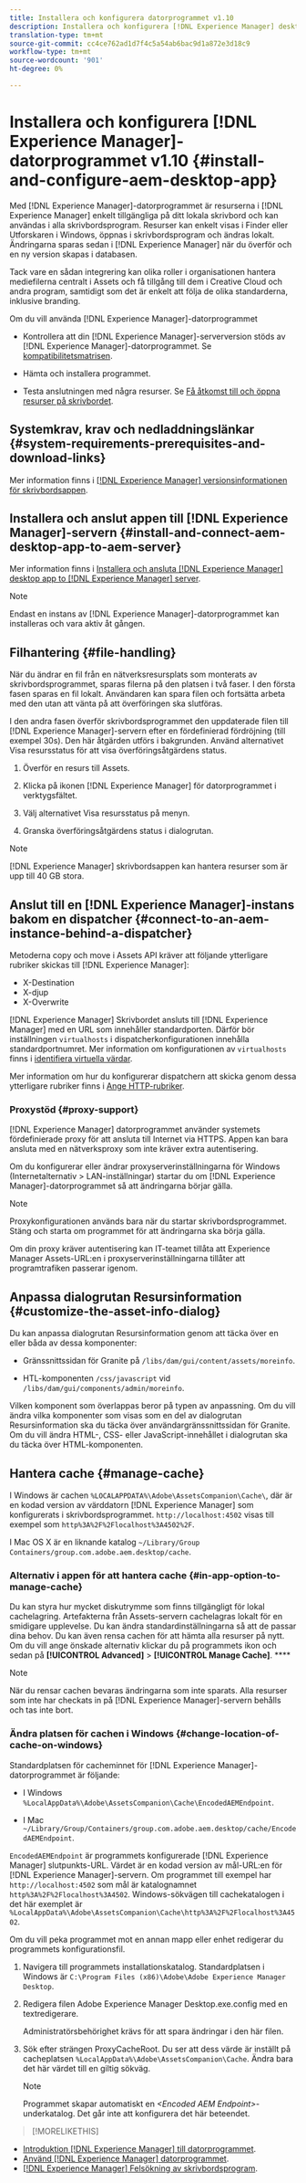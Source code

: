 ```yaml
---
title: Installera och konfigurera datorprogrammet v1.10
description: Installera och konfigurera [!DNL Experience Manager] desktop app version 1.10 to work with [!DNL Assets] servrar och mappa resurserna som ska monteras som en enhet på skrivbordet.
translation-type: tm+mt
source-git-commit: cc4ce762ad1d7f4c5a54ab6bac9d1a872e3d18c9
workflow-type: tm+mt
source-wordcount: '901'
ht-degree: 0%

---
```



# Installera och konfigurera [!DNL Experience Manager]-datorprogrammet v1.10 {#install-and-configure-aem-desktop-app}

Med [!DNL Experience Manager]-datorprogrammet är resurserna i [!DNL Experience Manager] enkelt tillgängliga på ditt lokala skrivbord och kan användas i alla skrivbordsprogram. Resurser kan enkelt visas i Finder eller Utforskaren i Windows, öppnas i skrivbordsprogram och ändras lokalt. Ändringarna sparas sedan i [!DNL Experience Manager] när du överför och en ny version skapas i databasen.

Tack vare en sådan integrering kan olika roller i organisationen hantera mediefilerna centralt i Assets och få tillgång till dem i Creative Cloud och andra program, samtidigt som det är enkelt att följa de olika standarderna, inklusive branding.

Om du vill använda [!DNL Experience Manager]-datorprogrammet

* Kontrollera att din [!DNL Experience Manager]-serverversion stöds av [!DNL Experience Manager]-datorprogrammet. Se [kompatibilitetsmatrisen](release-notes-of-v1.md#compatibilitymatrix).

* Hämta och installera programmet.

* Testa anslutningen med några resurser. Se [Få åtkomst till och öppna resurser på skrivbordet](use-app-v1.md#openondesktop).

## Systemkrav, krav och nedladdningslänkar {#system-requirements-prerequisites-and-download-links}

Mer information finns i [[!DNL Experience Manager] versionsinformationen för skrivbordsappen](release-notes-of-v1.md).

## Installera och anslut appen till [!DNL Experience Manager]-servern {#install-and-connect-aem-desktop-app-to-aem-server}

Mer information finns i [Installera och ansluta [!DNL Experience Manager] desktop app to [!DNL Experience Manager] server](use-app-v1.md#installandconnect).

>[!NOTE]
>
>Endast en instans av [!DNL Experience Manager]-datorprogrammet kan installeras och vara aktiv åt gången.

## Filhantering {#file-handling}

När du ändrar en fil från en nätverksresursplats som monterats av skrivbordsprogrammet, sparas filerna på den platsen i två faser. I den första fasen sparas en fil lokalt. Användaren kan spara filen och fortsätta arbeta med den utan att vänta på att överföringen ska slutföras.

I den andra fasen överför skrivbordsprogrammet den uppdaterade filen till [!DNL Experience Manager]-servern efter en fördefinierad fördröjning (till exempel 30s). Den här åtgärden utförs i bakgrunden. Använd alternativet Visa resursstatus för att visa överföringsåtgärdens status.

1. Överför en resurs till Assets.

1. Klicka på ikonen [!DNL Experience Manager] för datorprogrammet i verktygsfältet.

1. Välj alternativet Visa resursstatus på menyn.

1. Granska överföringsåtgärdens status i dialogrutan.

>[!NOTE]
>
>[!DNL Experience Manager] skrivbordsappen kan hantera resurser som är upp till 40 GB stora.

## Anslut till en [!DNL Experience Manager]-instans bakom en dispatcher {#connect-to-an-aem-instance-behind-a-dispatcher}

Metoderna copy och move i Assets API kräver att följande ytterligare rubriker skickas till [!DNL Experience Manager]:

* X-Destination
* X-djup
* X-Overwrite

[!DNL Experience Manager] Skrivbordet ansluts till  [!DNL Experience Manager] med en URL som innehåller standardporten. Därför bör inställningen `virtualhosts` i dispatcherkonfigurationen innehålla standardportnumret. Mer information om konfigurationen av `virtualhosts` finns i [identifiera virtuella värdar](https://experienceleague.adobe.com/docs/experience-manager-dispatcher/using/configuring/dispatcher-configuration.html#identifying-virtual-hosts-virtualhosts).

Mer information om hur du konfigurerar dispatchern att skicka genom dessa ytterligare rubriker finns i [Ange HTTP-rubriker](https://experienceleague.adobe.com/docs/experience-manager-dispatcher/using/configuring/dispatcher-configuration.html#specifying-the-http-headers-to-pass-through-clientheaders).

### Proxystöd {#proxy-support}

[!DNL Experience Manager] datorprogrammet använder systemets fördefinierade proxy för att ansluta till Internet via HTTPS. Appen kan bara ansluta med en nätverksproxy som inte kräver extra autentisering.

Om du konfigurerar eller ändrar proxyserverinställningarna för Windows (Internetalternativ > LAN-inställningar) startar du om [!DNL Experience Manager]-datorprogrammet så att ändringarna börjar gälla.

>[!NOTE]
>
>Proxykonfigurationen används bara när du startar skrivbordsprogrammet. Stäng och starta om programmet för att ändringarna ska börja gälla.

Om din proxy kräver autentisering kan IT-teamet tillåta att Experience Manager Assets-URL:en i proxyserverinställningarna tillåter att programtrafiken passerar igenom.

## Anpassa dialogrutan Resursinformation {#customize-the-asset-info-dialog}

Du kan anpassa dialogrutan Resursinformation genom att täcka över en eller båda av dessa komponenter:

* Gränssnittssidan för Granite på `/libs/dam/gui/content/assets/moreinfo`.

* HTL-komponenten `/css/javascript` vid `/libs/dam/gui/components/admin/moreinfo`.

Vilken komponent som överlappas beror på typen av anpassning. Om du vill ändra vilka komponenter som visas som en del av dialogrutan Resursinformation ska du täcka över användargränssnittssidan för Granite. Om du vill ändra HTML-, CSS- eller JavaScript-innehållet i dialogrutan ska du täcka över HTML-komponenten.

## Hantera cache {#manage-cache}

I Windows är cachen `%LOCALAPPDATA%\Adobe\AssetsCompanion\Cache\`, där är en kodad version av värddatorn [!DNL Experience Manager] som konfigurerats i skrivbordsprogrammet. `http://localhost:4502` visas till exempel som `http%3A%2F%2Flocalhost%3A4502%2F`.

I Mac OS X är en liknande katalog `~/Library/Group Containers/group.com.adobe.aem.desktop/cache`.

### Alternativ i appen för att hantera cache {#in-app-option-to-manage-cache}

Du kan styra hur mycket diskutrymme som finns tillgängligt för lokal cachelagring. Artefakterna från Assets-servern cachelagras lokalt för en smidigare upplevelse. Du kan ändra standardinställningarna så att de passar dina behov. Du kan även rensa cachen för att hämta alla resurser på nytt. Om du vill ange önskade alternativ klickar du på programmets ikon och sedan på **[!UICONTROL Advanced]** > **[!UICONTROL Manage Cache]**. ****

>[!NOTE]
>
>När du rensar cachen bevaras ändringarna som inte sparats. Alla resurser som inte har checkats in på [!DNL Experience Manager]-servern behålls och tas inte bort.

### Ändra platsen för cachen i Windows {#change-location-of-cache-on-windows}

Standardplatsen för cacheminnet för [!DNL Experience Manager]-datorprogrammet är följande:

* I Windows `%LocalAppData%\Adobe\AssetsCompanion\Cache\EncodedAEMEndpoint`.

* I Mac `~/Library/Group/Containers/group.com.adobe.aem.desktop/cache/EncodedAEMEndpoint`.

`EncodedAEMEndpoint` är programmets konfigurerade  [!DNL Experience Manager] slutpunkts-URL. Värdet är en kodad version av mål-URL:en för [!DNL Experience Manager]-servern. Om programmet till exempel har `http://localhost:4502` som mål är katalognamnet `http%3A%2F%2Flocalhost%3A4502`. Windows-sökvägen till cachekatalogen i det här exemplet är `%LocalAppData%\Adobe\AssetsCompanion\Cache\http%3A%2F%2Flocalhost%3A4502`.

Om du vill peka programmet mot en annan mapp eller enhet redigerar du programmets konfigurationsfil.

1. Navigera till programmets installationskatalog. Standardplatsen i Windows är `C:\Program Files (x86)\Adobe\Adobe Experience Manager Desktop`.

1. Redigera filen Adobe Experience Manager Desktop.exe.config med en textredigerare.

   Administratörsbehörighet krävs för att spara ändringar i den här filen.

1. Sök efter strängen ProxyCacheRoot. Du ser att dess värde är inställt på cacheplatsen `%LocalAppData%\Adobe\AssetsCompanion\Cache`. Ändra bara det här värdet till en giltig sökväg.

   >[!NOTE]
   >
   >Programmet skapar automatiskt en *&lt;Encoded AEM Endpoint>*-underkatalog. Det går inte att konfigurera det här beteendet.

>[!MORELIKETHIS]
* [Introduktion  [!DNL Experience Manager] till datorprogrammet](https://experienceleague.adobe.com/docs/experience-manager-learn/assets/creative-workflows/aem-desktop-app.html).
* [Använd  [!DNL Experience Manager] datorprogrammet](use-app-v1.md).
* [ [!DNL Experience Manager] Felsökning av skrivbordsprogram](troubleshoot-app-v1.md).

